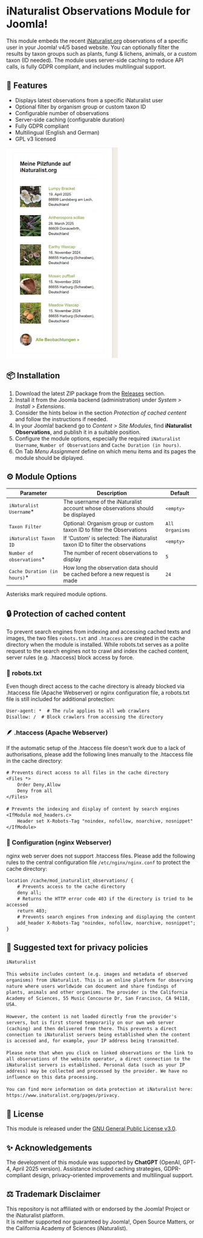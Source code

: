 # iNaturalist Observations Module for Joomla!

This module embeds the recent [iNaturalist.org](https://www.inaturalist.org) observations of a specific user in your Joomla! v4/5 based website. You can optionally filter the results by taxon groups such as plants, fungi & lichens, animals, or a custom taxon (ID needed). The module uses server-side caching to reduce API calls, is fully GDPR compliant, and includes multilingual support.

## 🌿 Features

- Displays latest observations from a specific iNaturalist user
- Optional filter by organism group or custom taxon ID
- Configurable number of observations
- Server-side caching (configurable duration)
- Fully GDPR compliant
- Multilingual (English and German)
- GPL v3 licensed

<img src="docs/images/2025-04-30-J53-Frontend--Helix-Ultimate--Spalte-rechts--iNaturalist-Beobachtungen.jpg" alt="Screenshot des Moduls" width="295" hight="555">

## 📦 Installation

1. Download the latest ZIP package from the [Releases](https://github.com/AK-CCM/joomla-inaturalist-observations/releases) section.
2. Install it from the Joomla backend (administration) under *System > Install > Extensions*.
3. Consider the hints below in the section *Protection of cached centent* and follow the instructions if needed.
4. In your Joomla! backend go to *Content > Site Modules*, find **iNaturalist Observations**, and publish it in a suitable position.
5. Configure the module options, especially the required `iNaturalist Username`, `Number of Observations` and `Cache Duration (in hours)`.
6. On Tab *Menu Assignment* define on which menu items and its pages the module should be diplayed.

## ⚙️ Module Options

| **Parameter**                | **Description**                                                                | **Default**     |
|------------------------------|--------------------------------------------------------------------------------|-----------------|
| `iNaturalist Username`*      | The username of the iNaturalist account whose observations should be displayed | `<empty>`       |
| `Taxon Filter`               | Optional: Organism group or custom taxon ID to filter the Observations         | `All Organisms` |
| `iNaturalist Taxon ID`       | If ‘Custom’ is selected: The iNaturalist taxon ID to filter the observations   | `<empty>`       |
| `Number of observations`*    | The number of recent observations to display                                   | `5`             |
| `Cache Duration (in hours)`* | How long the observation data should be cached before a new request is made    | `24`            |

Asterisks mark required module options.

## 🔒 Protection of cached content

To prevent search engines from indexing and accessing cached texts and images, the two files `robots.txt` and `.htaccess` are created in the cache directory when the module is installed. While robots.txt serves as a polite request to the search engines not to crawl and index the cached content, server rules (e.g. .htaccess) block access by force.

### 🤖 robots.txt

Even though direct access to the cache directory is already blocked via .htaccess file (Apache Webserver) or nginx configuration file, a robots.txt file is still included for additional protection:

```
User-agent: *  # The rule applies to all web crawlers
Disallow: /  # Block crawlers from accessing the directory
```

### 🪶 .htaccess (Apache Webserver)

If the automatic setup of the .htaccess file doesn't work due to a lack of authorisations, please add the following lines manually to the .htaccess file in the cache directory:

```
# Prevents direct access to all files in the cache directory
<Files *>
    Order Deny,Allow
    Deny from all
</Files>

# Prevents the indexing and display of content by search engines
<IfModule mod_headers.c>
    Header set X-Robots-Tag "noindex, nofollow, noarchive, nosnippet"
</IfModule>
```

### 🚀 Configuration (nginx Webserver)

nginx web server does not support .htaccess files. Please add the following rules to the central configuration file `/etc/nginx/nginx.conf` to protect the cache directory:
```
location /cache/mod_inaturalist_observations/ {
    # Prevents access to the cache directory
    deny all;  
    # Returns the HTTP error code 403 if the directory is tried to be accessed
    return 403;
    # Prevents search engines from indexing and displaying the content
    add_header X-Robots-Tag "noindex, nofollow, noarchive, nosnippet";
}
```

## 📄 Suggested text for privacy policies

```
iNaturalist

This website includes content (e.g. images and metadata of observed organisms) from iNaturalist. This is an online platform for observing nature where users worldwide can document and share findings of plants, animals and other organisms. The provider is the California Academy of Sciences, 55 Music Concourse Dr, San Francisco, CA 94118, USA.

However, the content is not loaded directly from the provider's servers, but is first stored temporarily on our own web server (caching) and then delivered from there. This prevents a direct connection to iNaturalist servers being established when the content is accessed and, for example, your IP address being transmitted.

Please note that when you click on linked observations or the link to all observations of the website operator, a direct connection to the iNaturalist servers is established. Personal data (such as your IP address) may be collected and processed by the provider. We have no influence on this data processing.

You can find more information on data protection at iNaturalist here: https://www.inaturalist.org/pages/privacy.
```

## 📜 License

This module is released under the [GNU General Public License v3.0](https://www.gnu.org/licenses/gpl-3.0.html).

## ✨ Acknowledgements

The development of this module was supported by **ChatGPT** (OpenAI, GPT-4, April 2025 version). Assistance included caching strategies, GDPR-compliant design, privacy-oriented improvements and multilingual support.

## ⚖️ Trademark Disclaimer

This repository is not affiliated with or endorsed by the Joomla! Project or the iNaturalist platform.  
It is neither supported nor guaranteed by Joomla!, Open Source Matters, or the California Academy of Sciences (iNaturalist).
